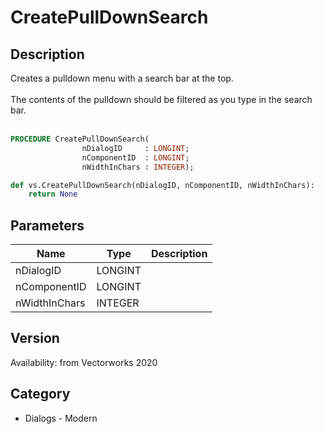 # CreatePullDownSearch

## Description
Creates a pulldown menu with a search bar at the top.<BR>
<BR>
The contents of the pulldown should be filtered as you type in the search bar.<BR>
<BR>

```pascal
PROCEDURE CreatePullDownSearch(
				nDialogID     : LONGINT;
				nComponentID  : LONGINT;
				nWidthInChars : INTEGER);
```

```python
def vs.CreatePullDownSearch(nDialogID, nComponentID, nWidthInChars):
    return None
```

## Parameters
|Name|Type|Description|
|---|---|---|
|nDialogID|LONGINT|   |
|nComponentID|LONGINT|   |
|nWidthInChars|INTEGER|   |

## Version
Availability: from Vectorworks 2020

## Category
* Dialogs - Modern

